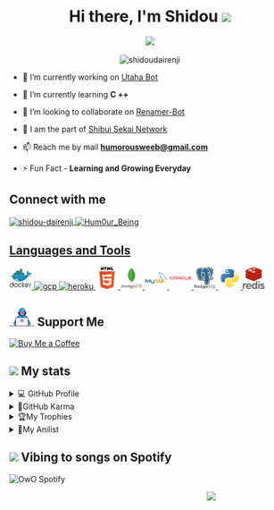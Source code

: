 
<h1 align="center">Hi there, I'm Shidou <img src="https://raw.githubusercontent.com/MartinHeinz/MartinHeinz/master/wave.gif" width="45px"> </h1>

<p align="center">
  <a href="https://github.com/DenverCoder1/readme-typing-svg"><img src="https://readme-typing-svg.herokuapp.com?font=calibri&color=621AF7&size=30&center=true&lines=as+a+Learner;as+a+Self+Taught+Coder;as+a+Weeb"></a>
</p>

<p align="center"> 
<img src="https://komarev.com/ghpvc/?username=shidoudairenji&label=Github%20Profile%20views&color=f40101&style=flat" alt="shidoudairenji" /> </p> 

- 🔭 I’m currently working on [Utaha Bot](https://github.com/ShidouDairenji/recommended-list)

- 🌱 I’m currently learning **C ++**

- 👯 I’m looking to collaborate on [Renamer-Bot](https://github.com/Wolfy024/Renamer-Bot)

- 🤝 I am the part of [Shibui Sekai Network](https://t.me/ShibuiSekai)

- 📫 Reach me by mail **humorousweeb@gmail.com**

- ⚡ Fun Fact - **Learning and Growing Everyday**

## **Connect with me**
<p align="left">
<a href="https://stackoverflow.com/users/16135246/shidou-dairenji" target="blank"><img align="center" src="https://raw.githubusercontent.com/rahuldkjain/github-profile-readme-generator/master/src/images/icons/Social/stack-overflow.svg" alt="shidou-dairenji" height="40" width="50" </a> <a href="https://t.me/Hum0ur_Being" target="blank"><img align="center" src="https://upload.wikimedia.org/wikipedia/commons/8/83/Telegram_2019_Logo.svg" alt="Hum0ur_Being" height="50" width="60"</a>
</p>

## **Languages and Tools**

<p align="left"> <a href="https://www.docker.com/" target="_blank"> <img src="https://raw.githubusercontent.com/devicons/devicon/master/icons/docker/docker-original-wordmark.svg" alt="docker" width="40" height="40"/> </a> <a href="https://cloud.google.com" target="_blank"> <img src="https://www.vectorlogo.zone/logos/google_cloud/google_cloud-icon.svg" alt="gcp" width="40" height="40"/> </a> <a href="https://heroku.com" target="_blank"> <img src="https://www.vectorlogo.zone/logos/heroku/heroku-icon.svg" alt="heroku" width="40" height="40"/> </a> <a href="https://www.w3.org/html/" target="_blank"> <img src="https://raw.githubusercontent.com/devicons/devicon/master/icons/html5/html5-original-wordmark.svg" alt="html5" width="40" height="40"/> </a> <a href="https://www.mongodb.com/" target="_blank"> <img src="https://raw.githubusercontent.com/devicons/devicon/master/icons/mongodb/mongodb-original-wordmark.svg" alt="mongodb" width="40" height="40"/> </a> <a href="https://www.mysql.com/" target="_blank"> <img src="https://raw.githubusercontent.com/devicons/devicon/master/icons/mysql/mysql-original-wordmark.svg" alt="mysql" width="40" height="40"/> </a> <a href="https://www.oracle.com/" target="_blank"> <img src="https://raw.githubusercontent.com/devicons/devicon/master/icons/oracle/oracle-original.svg" alt="oracle" width="40" height="40"/> </a> <a href="https://www.postgresql.org" target="_blank"> <img src="https://raw.githubusercontent.com/devicons/devicon/master/icons/postgresql/postgresql-original-wordmark.svg" alt="postgresql" width="40" height="40"/> </a> <a href="https://www.python.org" target="_blank"> <img src="https://raw.githubusercontent.com/devicons/devicon/master/icons/python/python-original.svg" alt="python" width="40" height="40"/> </a> <a href="https://redis.io" target="_blank"> <img src="https://raw.githubusercontent.com/devicons/devicon/master/icons/redis/redis-original-wordmark.svg" alt="redis" width="40" height="40"/> </a> </p>

 
## <img src = https://github.com/ShidouDairenji/ShidouDairenji/blob/main/assests/work.gif width = 45> **Support Me**

<p><a href='https://ko-fi.com/N4N54Z6H7' target='_blank'><img height='50' style='border:0px;height:0px;' src='https://cdn.ko-fi.com/cdn/kofi3.png?v=2' border='0' alt='Buy Me a Coffee' /></a></p>

## <img src = https://i.giphy.com/media/IzLejEn5juzsLN4AqX/giphy.webp width = 30> My stats


<details> 
  <summary>💻 GitHub Profile</summary>
  <br/>
<p align="left"> <img alt="Shidou's Github Stats" src="https://bad-apple-github-readme.vercel.app/api?show_bg=1&username=shidoudairenji&count_private=true&show_icons=true&theme=buefy&include_all_commits=true&locale=en">
<img src="https://github-readme-streak-stats.herokuapp.com/?user=shidoudairenji&" alt="shidoudairenji"> </p>

[![Ashutosh's github activity graph](https://activity-graph.herokuapp.com/graph?username=ShidouDairenji&theme=redical)](https://github.com/ashutosh00710/github-readme-activity-graph)
</details>
<details> 
  <summary>🔖GitHub Karma</summary>
  <br/>
  
[![Source Karma badge for @ShidouDairenji](https://sourcekarma-og.vercel.app/api/ShidouDairenji/github)](https://sourcekarma.vercel.app/ShidouDairenji)

</details>



<details> 
  <summary>🏆My Trophies</summary>
 <br/>

![trophy](https://github-profile-trophy.vercel.app/?username=ShidouDairenji&rank=SECRET,SSS,SS,S,AAA,AA,A,B&row=2&column=3&theme=onedark&no-frame=true
)
</details>


<details> 
  <summary>🎐My Anilist</summary>
  <br/>
<!-- ANILIST_ACTIVITY:start -->

-   📖 Read chapter 1 - 5 of [Kitanai Kimi ga Ichiban Kawaii](https://anilist.co/manga/110396) (12:40, 29 October 2021)
-   📖 Read chapter 10 - 15 of [Girl of Gold & Silver Girl](https://anilist.co/manga/85777) (09:59, 29 October 2021)
-   📖 Read chapter 1 - 9 of [Girl of Gold & Silver Girl](https://anilist.co/manga/85777) (17:30, 28 October 2021)
-   📖 Read chapter 6 - 14 of [Hell’s Paradise: Jigokuraku](https://anilist.co/manga/100994) (16:55, 28 October 2021)
-   📖 Read chapter 8 - 15 of [Teihen Ryoushu no Kanchigai Eiyuutan: Heimin ni Yasashiku Shite tara, Itsuno Manika Kuni to Sensou ni Natteita Ken](https://anilist.co/manga/130048) (14:35, 28 October 2021)

<!-- ANILIST_ACTIVITY:end -->

</details>


 ## <img src = https://media.tenor.com/images/48ea3cc3a4365e637c37b5fe4f312de7/tenor.gif width = 30> **Vibing to songs on Spotify**


![OwO Spotify](https://spotify-recently-played-readme.vercel.app/api?user=qi65z59nzvoaolvks8876vxbr&count=5)



<img src = https://media.tenor.com/images/d1b53d8835e48385117d86281d4681cc/tenor.gif width = 150 align = "right">

